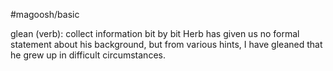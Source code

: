 #magoosh/basic

glean (verb): collect information bit by bit 
Herb has given us no formal statement about his background, but from various hints, I have gleaned that 
he grew up in difficult circumstances. 

